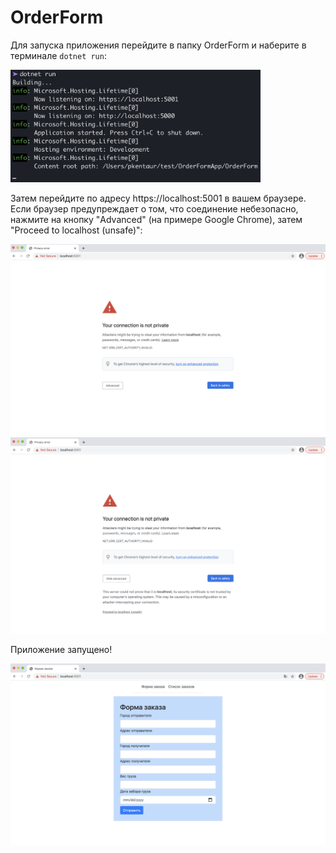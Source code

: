 # OrderForm

Для запуска приложения перейдите в папку OrderForm и наберите в терминале ```dotnet run```:

<img src="/Screenshots/launch.png" width="400">

Затем перейдите по адресу https://localhost:5001 в вашем браузере.
Если браузер предупреждает о том, что соединение небезопасно, нажмите на кнопку "Advanced" (на примере Google Chrome), затем "Proceed to localhost (unsafe)":

<img src="/Screenshots/chrome1.png">

<img src="/Screenshots/chrome2.png">

Приложение запущено!

<img src="/Screenshots/app.png">
